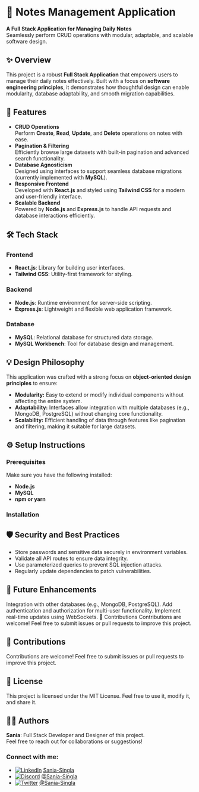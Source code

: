 # 📝 Notes Management Application  

**A Full Stack Application for Managing Daily Notes**  
Seamlessly perform CRUD operations with modular, adaptable, and scalable software design.

## ✨ Overview  
This project is a robust **Full Stack Application** that empowers users to manage their daily notes effectively. Built with a focus on **software engineering principles**, it demonstrates how thoughtful design can enable modularity, database adaptability, and smooth migration capabilities.

## 🌟 Features  
- **CRUD Operations**  
  Perform **Create**, **Read**, **Update**, and **Delete** operations on notes with ease.  
- **Pagination & Filtering**  
  Efficiently browse large datasets with built-in pagination and advanced search functionality.  
- **Database Agnosticism**  
  Designed using interfaces to support seamless database migrations (currently implemented with **MySQL**).  
- **Responsive Frontend**  
  Developed with **React.js** and styled using **Tailwind CSS** for a modern and user-friendly interface.  
- **Scalable Backend**  
  Powered by **Node.js** and **Express.js** to handle API requests and database interactions efficiently.  

## 🛠️ Tech Stack  

### Frontend  
- **React.js**: Library for building user interfaces.  
- **Tailwind CSS**: Utility-first framework for styling.  

### Backend  
- **Node.js**: Runtime environment for server-side scripting.  
- **Express.js**: Lightweight and flexible web application framework.  

### Database  
- **MySQL**: Relational database for structured data storage.  
- **MySQL Workbench**: Tool for database design and management.  

## 💡 Design Philosophy  
This application was crafted with a strong focus on **object-oriented design principles** to ensure:  
- **Modularity:** Easy to extend or modify individual components without affecting the entire system.  
- **Adaptability:** Interfaces allow integration with multiple databases (e.g., MongoDB, PostgreSQL) without changing core functionality.  
- **Scalability:** Efficient handling of data through features like pagination and filtering, making it suitable for large datasets.  

## ⚙️ Setup Instructions  

### Prerequisites  
Make sure you have the following installed:  
- **Node.js**  
- **MySQL**  
- **npm or yarn**  

### Installation  




## 🛡️ Security and Best Practices
-  Store passwords and sensitive data securely in environment variables.
- Validate all API routes to ensure data integrity.
- Use parameterized queries to prevent SQL injection attacks.
- Regularly update dependencies to patch vulnerabilities.

## 🚀 Future Enhancements
Integration with other databases (e.g., MongoDB, PostgreSQL).
Add authentication and authorization for multi-user functionality.
Implement real-time updates using WebSockets.
🙌 Contributions
Contributions are welcome! Feel free to submit issues or pull requests to improve this project.

## 🙌 Contributions
Contributions are welcome! Feel free to submit issues or pull requests to improve this project.

## 📄 License
This project is licensed under the MIT License.
Feel free to use it, modify it, and share it.

## 🧑‍💻 Authors  
**Sania**: Full Stack Developer and Designer of this project.  
Feel free to reach out for collaborations or suggestions!

### Connect with me:
- [![LinkedIn](https://upload.wikimedia.org/wikipedia/commons/5/58/LinkedIn_Logo_2013.png)](https://www.linkedin.com/in/sania-singla) [Sania-Singla](https://www.linkedin.com/in/sania-singla)
- [![Discord](https://upload.wikimedia.org/wikipedia/commons/9/9f/Discord_Logo_2023_black.svg)](https://discord.com/users/YourDiscordID) [@Sania-Singla](https://discord.com/users/YourDiscordID)
- [![Twitter](https://upload.wikimedia.org/wikipedia/commons/0/0b/Twitter_Logo_2012.svg)](https://x.com/sania_singla) [@Sania-Singla](https://x.com/sania_singla)




<!-- LinkedIn Icon -->
<a href="https://www.linkedin.com/in/sania-singla" target="_blank">
  <i class="fab fa-linkedin" style="font-size: 30px; color: white;"></i>
</a>

<!-- Discord Icon -->
<a href="https://discord.com/users/YourDiscordID" target="_blank">
  <i class="fab fa-discord" style="font-size: 30px; color: white;"></i>
</a>

<!-- Twitter Icon -->
<a href="https://x.com/sania_singla" target="_blank">
  <i class="fab fa-twitter" style="font-size: 30px; color: white;"></i>
</a>

